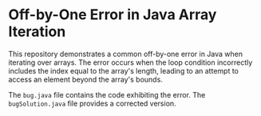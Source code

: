 # Off-by-One Error in Java Array Iteration
This repository demonstrates a common off-by-one error in Java when iterating over arrays. The error occurs when the loop condition incorrectly includes the index equal to the array's length, leading to an attempt to access an element beyond the array's bounds.

The `bug.java` file contains the code exhibiting the error. The `bugSolution.java` file provides a corrected version.